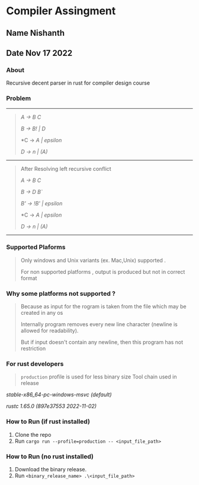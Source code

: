 # Compiler Assingment 

## **Name** Nishanth 
## **Date** Nov 17 2022

### About 
Recursive decent parser in rust for compiler design course

### Problem
-----
> *A  -> B C*
> 
> *B  -> B! | D*
> 
> *C  -> *A | epsilon*
> 
> *D  -> n  | (A)*
----
> After Resolving left recursive conflict 
> 
> *A  -> B C*
> 
> *B  -> D B`*
> 
> 
> *B' -> !B' | epsilon*
> 
> *C  -> *A | epsilon*
> 
> *D  -> n  | (A)*
----

### Supported Plaforms
> Only windows and Unix variants (ex. Mac,Unix) supported .
>
> For non supported platforms , output is produced but not in correct format 

### Why some platforms not supported ?
> Because as input for the rogram is taken from the file which may be created in any os
>
> Internally program removes every new line character (newline is allowed for readability).
>
> But if input doesn't contain any newline, then this program has not restriction

### For rust developers
> `production` profile is used for less  binary size
> Tool chain used in release 

*stable-x86_64-pc-windows-msvc (default)*

*rustc 1.65.0 (897e37553 2022-11-02)*

### How to Run (if rust installed)
1. Clone the repo
2. Run `cargo run --profile=production -- <input_file_path>`

### How to Run (no rust installed)
1. Download the binary release.
2. Run `<binary_release_name> .\<input_file_path>`